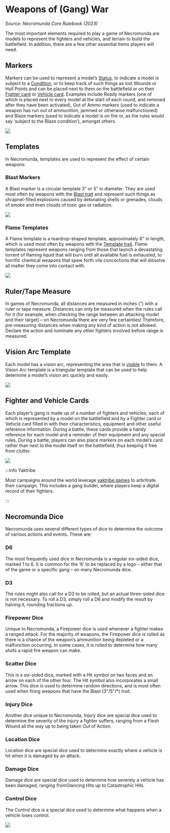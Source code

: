 # Weapons of (Gang) War

_Source: Necromunda Core Rulebook (2023)_

The most important elements required to play a game of Necromunda are models to represent the fighters and vehicles, and terrain to build the battlefield. In addition, there are a few other essential items players will need.

## Markers

Markers can be used to represent a model’s [Status](/docs/general-principles/status), to indicate a model is
subject to a [Condition](/docs/general-principles/conditions), or to keep track
of such things as lost Wounds or Hull Points and can
be placed next to them on the battlefield or on their
[Fighter card](/docs/gang-fighters-and-their-weaponry/fighter-profiles#fighter-cards) or [Vehicle card](/docs/gang-fighters-and-their-weaponry/vehicle-profiles#vehicle-cards). Examples
include Ready markers (one of which is placed next to
every model at the start of each round, and removed
after they have been activated), Out of Ammo markers
(used to indicate a weapon has run out of ammunition,
jammed or otherwise malfunctioned) and Blaze
markers (used to indicate a model is on fire or, as
the rules would say ‘subject to the Blaze condition’), amongst others.

![](markers.jpg)

## Templates

In Necromunda, templates are used to represent the
effect of certain weapons:

### Blast Markers

A Blast marker is a circular template 3" or 5" in
diameter. They are used most often by weapons
with the [Blast trait](/docs/the-rules/shooting#blast-markers) and
represent such things as shrapnel-filled explosions
caused by detonating shells or grenades, clouds of
smoke and even clouds of toxic gas or radiation.

![](blast-markers.jpg)

### Flame Templates

A Flame template is a teardrop-shaped template, approximately 8" in length, which is used most often by weapons with the [Template trait](/docs/the-rules/shooting#flame-templates). Flame templates represent weapons
ranging from those that launch a devastating torrent
of flaming liquid that will burn until all available fuel
is exhausted, to horrific chemical weapons that spew
forth vile concoctions that will dissolve all matter they
come into contact with.

![](flame-template.jpg)

## Ruler/Tape Measure

In games of Necromunda, all distances are measured
in inches (") with a ruler or tape measure. Distances
can only be measured when the rules call for it
(for example, when checking the range between an
attacking model and their target) – on Necromunda
there are very few certainties! Therefore, pre-measuring
distances when making any kind of action is not
allowed. Declare the action and nominate any other
fighters involved before range is measured.

## Vision Arc Template

Each model has a vision arc, representing the area
that is [visible](/docs/general-principles/line-of-sight-and-cover) to them. A Vision Arc template is a triangular template that
can be used to help determine a model’s vision arc
quickly and easily.

![](vision-template.jpg)

## Fighter and Vehicle Cards

Each player’s gang is made up of a number of fighters
and vehicles, each of which is represented by a model
on the battlefield and by a Fighter card or Vehicle card
filled in with their characteristics, equipment and other
useful reference information. During a battle, these
cards provide a handy reference for each model and
a reminder of their equipment and any special rules. During a battle, players can also place markers on
each model’s card rather than next to the model itself
on the battlefield, thus keeping it free from clutter.

![](fighter-cards.jpg)

:::info Yaktribe

Most campaigns around the world leverage [yaktribe.games](https://yaktribe.games/) to arbritrate their campaign. This includes a gang builder, where players keep a digital record of their fighters.

:::

## Necromunda Dice

Necromunda uses several different types of dice to determine the outcome of various actions and events. These are:

### D6

The most frequently used dice in Necromunda is a
regular six-sided dice, marked 1 to 6. It is common
for the ‘6’ to be replaced by a logo – either that of the
game or a specific gang – on many Necromunda dice.

### D3

The rules might also call for a D3 to be rolled, but an actual three-sided dice is not necessary. To roll a D3, simply roll a D6 and modify the result by halving it, rounding fractions up.

### Firepower Dice

Unique to Necromunda, a Firepower dice is used
whenever a fighter makes a ranged attack. For the
majority of weapons, the Firepower dice is rolled as
there is a chance of the weapon’s ammunition being
depleted or a malfunction occurring. In some cases,
it is rolled to determine how many shots a rapid fire
weapon can make.

### Scatter Dice

This is a six-sided dice, marked with a Hit symbol on
two faces and an arrow on each of the other four. The
Hit symbol also incorporates a small arrow. This dice
is used to determine random directions, and is most
often used when firing weapons that have the Blast
(3"/5"/\*) trait.

### Injury Dice

Another dice unique to Necromunda, Injury dice are
special dice used to determine the severity of the injury
a fighter suffers, ranging from a Flesh Wound all the
way up to being taken Out of Action.

### Location Dice

Location dice are special dice used to determine
exactly where a vehicle is hit when it is damaged by
an attack.

### Damage Dice

Damage dice are special dice used to determine how
severely a vehicle has been damaged, ranging fromGlancing Hits up to Catastrophic Hits.

### Control Dice

The Control dice is a special dice used to determine
what happens when a vehicle loses control.

![](dice.jpg)
